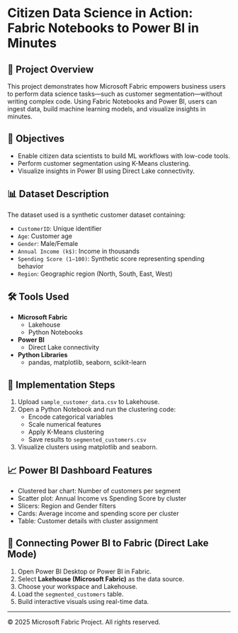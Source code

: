 
# Citizen Data Science in Action: Fabric Notebooks to Power BI in Minutes

## 📘 Project Overview
This project demonstrates how Microsoft Fabric empowers business users to perform data science tasks—such as customer segmentation—without writing complex code. Using Fabric Notebooks and Power BI, users can ingest data, build machine learning models, and visualize insights in minutes.

## 🎯 Objectives
- Enable citizen data scientists to build ML workflows with low-code tools.
- Perform customer segmentation using K-Means clustering.
- Visualize insights in Power BI using Direct Lake connectivity.

## 📊 Dataset Description
The dataset used is a synthetic customer dataset containing:
- `CustomerID`: Unique identifier
- `Age`: Customer age
- `Gender`: Male/Female
- `Annual Income (k$)`: Income in thousands
- `Spending Score (1–100)`: Synthetic score representing spending behavior
- `Region`: Geographic region (North, South, East, West)

## 🛠️ Tools Used
- **Microsoft Fabric**
  - Lakehouse
  - Python Notebooks
- **Power BI**
  - Direct Lake connectivity
- **Python Libraries**
  - pandas, matplotlib, seaborn, scikit-learn

## 🚀 Implementation Steps
1. Upload `sample_customer_data.csv` to Lakehouse.
2. Open a Python Notebook and run the clustering code:
   - Encode categorical variables
   - Scale numerical features
   - Apply K-Means clustering
   - Save results to `segmented_customers.csv`
3. Visualize clusters using matplotlib and seaborn.

## 📈 Power BI Dashboard Features
- Clustered bar chart: Number of customers per segment
- Scatter plot: Annual Income vs Spending Score by cluster
- Slicers: Region and Gender filters
- Cards: Average income and spending score per cluster
- Table: Customer details with cluster assignment

## 🔗 Connecting Power BI to Fabric (Direct Lake Mode)
1. Open Power BI Desktop or Power BI in Fabric.
2. Select **Lakehouse (Microsoft Fabric)** as the data source.
3. Choose your workspace and Lakehouse.
4. Load the `segmented_customers` table.
5. Build interactive visuals using real-time data.

---

© 2025 Microsoft Fabric Project. All rights reserved.
